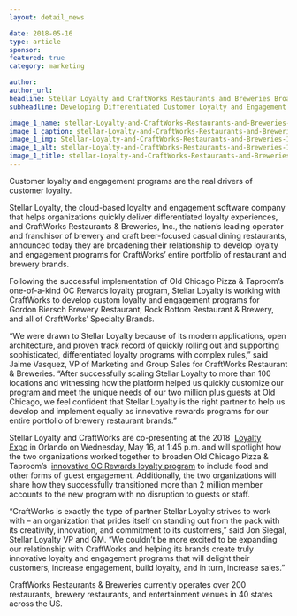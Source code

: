 ```yaml
---
layout: detail_news

date: 2018-05-16
type: article
sponsor:
featured: true
category: marketing        

author:  
author_url: 
headline: Stellar Loyalty and CraftWorks Restaurants and Breweries Broaden Loyalty Program Relationship
subheadline: Developing Differentiated Customer Loyalty and Engagement Programs for All of the CraftWorks Restaurant and Brewery Brands

image_1_name: stellar-Loyalty-and-CraftWorks-Restaurants-and-Breweries-15893
image_1_caption: stellar-Loyalty-and-CraftWorks-Restaurants-and-Breweries-15893
image_1_img: Stellar-Loyalty-and-CraftWorks-Restaurants-and-Breweries-15893.png
image_1_alt: stellar-Loyalty-and-CraftWorks-Restaurants-and-Breweries-15893
image_1_title: stellar-Loyalty-and-CraftWorks-Restaurants-and-Breweries-15893
---
```

	
Customer loyalty and engagement programs are the real drivers of customer loyalty.

<!--more-->Stellar Loyalty, the cloud-based loyalty and engagement software company that helps organizations quickly deliver differentiated loyalty experiences, and CraftWorks Restaurants &amp; Breweries, Inc., the nation&rsquo;s leading operator and franchisor of brewery and craft beer-focused casual dining restaurants, announced today they are broadening their relationship to develop loyalty and engagement programs for CraftWorks&rsquo; entire portfolio of restaurant and brewery brands.

Following the successful implementation of Old Chicago Pizza &amp; Taproom&rsquo;s one-of-a-kind OC Rewards loyalty program, Stellar Loyalty is working with CraftWorks to develop custom loyalty and engagement programs for Gordon Biersch Brewery Restaurant, Rock Bottom Restaurant &amp; Brewery, and all of CraftWorks&rsquo; Specialty Brands.

&ldquo;We were drawn to Stellar Loyalty because of its modern applications, open architecture, and proven track record of quickly rolling out and supporting sophisticated, differentiated loyalty programs with complex rules,&rdquo; said Jaime Vasquez, VP of Marketing and Group Sales for CraftWorks Restaurant &amp; Breweries. &ldquo;After successfully scaling Stellar Loyalty to more than 100 locations and witnessing how the platform helped us quickly customize our program and meet the unique needs of our two million plus guests at Old Chicago, we feel confident that Stellar Loyalty is the right partner to help us develop and implement equally as innovative rewards programs for our entire portfolio of brewery restaurant brands.&rdquo;

Stellar Loyalty and CraftWorks are co-presenting at the 2018&nbsp;
[Loyalty Expo](https://stellarloyalty.com/2018/03/01/loyalty-expo-2018/)&nbsp;in Orlando on Wednesday, May 16, at 1:45 p.m. and will spotlight how the two organizations worked together to broaden Old Chicago Pizza &amp; Taproom&rsquo;s&nbsp;
[innovative OC Rewards loyalty program](https://hub.stellarloyalty.com/stellar-old-chicago-pizza-case-study)&nbsp;to include food and other forms of guest engagement. Additionally, the two organizations will share how they successfully transitioned more than 2 million member accounts to the new program with no disruption to guests or staff.

&ldquo;CraftWorks is exactly the type of partner Stellar Loyalty strives to work with &ndash; an organization that prides itself on standing out from the pack with its creativity, innovation, and commitment to its customers,&rdquo; said Jon Siegal, Stellar Loyalty VP and GM. &ldquo;We couldn&rsquo;t be more excited to be expanding our relationship with CraftWorks and helping its brands create truly innovative loyalty and engagement programs that will delight their customers, increase engagement, build loyalty, and in turn, increase sales.&rdquo;

CraftWorks Restaurants &amp; Breweries currently operates over 200 restaurants, brewery restaurants, and entertainment venues in 40 states across the US.

&nbsp;